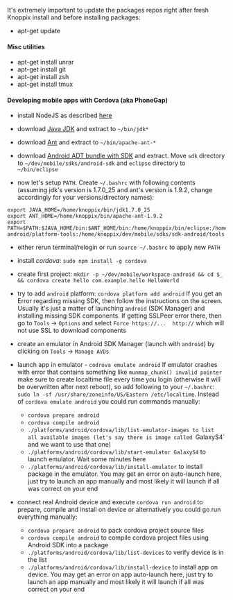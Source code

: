 It's extremely important to update the packages repos right after fresh Knoppix install and before installing packages:

- apt-get update

#### Misc utilities

- apt-get install unrar
- apt-get install git
- apt-get install zsh
- apt-get install tmux

#### Developing mobile apps with Cordova (aka PhoneGap)

- install NodeJS as described [here](https://github.com/joyent/node/wiki/Installing-Node.js-via-package-manager#debian-lmde)

- download [Java JDK](http://www.oracle.com/technetwork/java/javase/downloads/index.html) and extract to `~/bin/jdk*`

- download [Ant](http://ant.apache.org/bindownload.cgi) and extract to `~/bin/apache-ant-*`

- download [Android ADT bundle with SDK](http://developer.android.com/sdk/) and extract. Move `sdk` directory to `~/dev/mobile/sdks/android-sdk` and `eclipse` directory to `~/bin/eclipse`

- now let's setup `PATH`. Create `~/.bashrc` with following contents (assuming jdk's version is 1.7.0_25 and ant's version is 1.9.2, change accordingly for your versions/directory names):

```
export JAVA_HOME=/home/knoppix/bin/jdk1.7.0_25
export ANT_HOME=/home/knoppix/bin/apache-ant-1.9.2
export PATH=$PATH:$JAVA_HOME/bin:$ANT_HOME/bin:/home/knoppix/bin/eclipse:/home/knoppix/dev/mobile/sdks/sdk-android/platform-tools:/home/knoppix/dev/mobile/sdks/sdk-android/tools
```

- either rerun terminal/relogin or run `source ~/.bashrc` to apply new `PATH`

- install *cordova*: `sudo npm install -g cordova`

- create first project: `mkdir -p ~/dev/mobile/workspace-android && cd $_ && cordova create hello com.example.hello HelloWorld`

- try to add `android` platform: `cordova platform add android` If you get an Error regarding missing SDK, then follow the instructions on the screen. Usually it's just a matter of launching `android` (SDK Manager) and installing missing SDK components. If getting SSLPeer error there, then go to `Tools` -> `Options` and select `Force https://...  http://` which will not use SSL to download components

- create an emulator in Android SDK Manager (launch with `android`) by clicking on `Tools` -> `Manage AVDs`

- launch app in emulator - `codrova emulate android` If emulator crashes with error that contains something like `munmap_chunk() invalid pointer` make sure to create localtime file every time you login (otherwise it will be overwritten after next reboot), so add following to your `~/.bashrc`: `sudo ln -sf /usr/share/zoneinfo/US/Eastern /etc/localtime`. Instead of `cordova emulate android` you could run commands manually:
  - `cordova prepare android`
  - `cordova compile android`
  - `./platforms/android/cordova/lib/list-emulator-images to list all available images (let's say there is image called `GalaxyS4` and we want to use that one)
  - `./platforms/android/cordova/lib/start-emulator GalaxyS4` to launch emulator. Wait some minutes here
  - `./platforms/android/cordova/lib/install-emulator` to install package in the emulator. You may get an error on auto-launch here, just try to launch an app manually and most likely it will launch if all was correct on your end

- connect real Android device and execute `cordova run android` to prepare, compile and install on device or alternatively you could go run everything manually:
  - `cordova prepare android` to pack cordova project source files
  - `cordova compile android` to compile cordova project files using Android SDK into a package
  - `./platforms/android/cordova/lib/list-devices` to verify device is in the list
  - `./platforms/android/cordova/lib/install-device` to install app on device. You may get an error on app auto-launch here, just try to launch an app manually and most likely it will launch if all was correct on your end